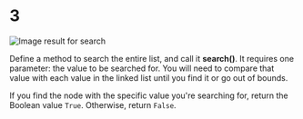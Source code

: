 # 3

![Image result for search](https://storage.googleapis.com/twg-content/images/MarketingResources_Thumbnail_Search.width-1200.jpg)

Define a method to search the entire list, and call it **search\(\)**. It requires one parameter: the value to be searched for. You will need to compare that value with each value in the linked list until you find it or go out of bounds.

If you find the node with the specific value you're searching for, return the Boolean value `True`. Otherwise, return `False`.


